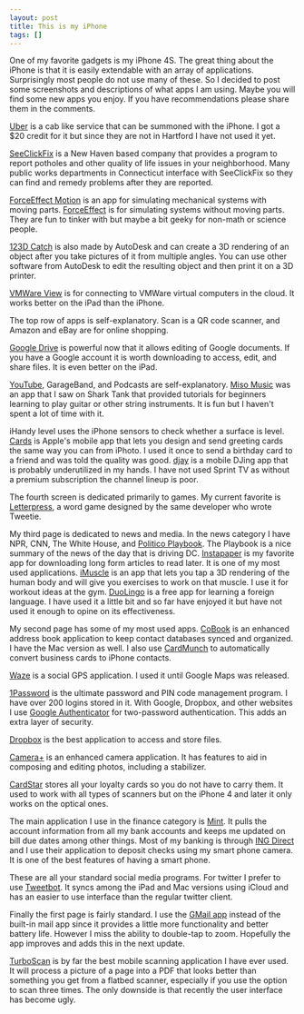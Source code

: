 ```yaml
---
layout: post
title: This is my iPhone
tags: []
---
```

One of my favorite gadgets is my iPhone 4S. The great thing about the iPhone is that it is easily extendable with an array of applications. Surprisingly most people do not use many of these. So I decided to post some screenshots and descriptions of what apps I am using. Maybe you will find some new apps you enjoy. If you have recommendations please share them in the comments.



<a href="https://itunes.apple.com/us/app/uber/id368677368?mt=8">Uber</a> is a cab like service that can be summoned with the iPhone. I got a $20 credit for it but since they are not in Hartford I have not used it yet.

<a href="https://itunes.apple.com/us/app/seeclickfix/id322000552?mt=8">SeeClickFix</a> is a New Haven based company that provides a program to report potholes and other quality of life issues in your neighborhood. Many public works departments in Connecticut interface with SeeClickFix so they can find and remedy problems after they are reported.

<a href="https://itunes.apple.com/us/app/autodesk-forceeffect-motion/id512045820?mt=8">ForceEffect Motion</a> is an app for simulating mechanical systems with moving parts. <a href="https://itunes.apple.com/us/app/autodesk-forceeffect/id476321600?mt=8">ForceEffect</a> is for simulating systems without moving parts. They are fun to tinker with but maybe a bit geeky for non-math or science people.

<a href="https://itunes.apple.com/us/app/123d-catch/id513913018?mt=8">123D Catch</a> is also made by AutoDesk and can create a 3D rendering of an object after you take pictures of it from multiple angles. You can use other software from AutoDesk to edit the resulting object and then print it on a 3D printer.

<a href="https://itunes.apple.com/us/app/vmware-view-client/id417993697?mt=8">VMWare View</a> is for connecting to VMWare virtual computers in the cloud. It works better on the iPad than the iPhone.<!--more-->



The top row of apps is self-explanatory. Scan is a QR code scanner, and Amazon and eBay are for online shopping.

<a href="https://itunes.apple.com/us/app/google-drive/id507874739?mt=8">Google Drive</a> is powerful now that it allows editing of Google documents. If you have a Google account it is worth downloading to access, edit, and share files. It is even better on the iPad.

<a href="https://itunes.apple.com/us/app/youtube/id544007664?mt=8">YouTube</a>, GarageBand, and Podcasts are self-explanatory. <a href="http://www.misomedia.com/apps">Miso Music</a> was an app that I saw on Shark Tank that provided tutorials for beginners learning to play guitar or other string instruments. It is fun but I haven't spent a lot of time with it.

iHandy level uses the iPhone sensors to check whether a surface is level. <a href="https://itunes.apple.com/us/app/cards/id464957209?mt=8">Cards</a> is Apple's mobile app that lets you design and send greeting cards the same way you can from iPhoto. I used it once to send a birthday card to a friend and was told the quality was good. <a href="https://itunes.apple.com/us/app/djay-for-iphone/id424492403?mt=8">djay</a> is a mobile DJing app that is probably underutilized in my hands. I have not used Sprint TV as without a premium subscription the channel lineup is poor.



The fourth screen is dedicated primarily to games. My current favorite is <a href="https://itunes.apple.com/us/app/letterpress-word-game/id526619424?mt=8">Letterpress</a>, a word game designed by the same developer who wrote Tweetie.



My third page is dedicated to news and media. In the news category I have NPR, CNN, The White House, and <a href="https://itunes.apple.com/us/app/politico-playbook/id393035667">Politico Playbook</a>. The Playbook is a nice summary of the news of the day that is driving DC. <a href="https://itunes.apple.com/us/app/instapaper/id288545208?mt=8">Instapaper</a> is my favorite app for downloading long form articles to read later. It is one of my most used applications. <a href="https://itunes.apple.com/us/app/imuscle-iphone-edition/id441743587?mt=8">iMuscle</a> is an app that lets you tap a 3D rendering of the human body and will give you exercises to work on that muscle. I use it for workout ideas at the gym. <a href="https://itunes.apple.com/us/app/duolingo-learn-spanish-french/id570060128?mt=8">DuoLingo</a> is a free app for learning a foreign language. I have used it a little bit and so far have enjoyed it but have not used it enough to opine on its effectiveness.



My second page has some of my most used apps. <a href="https://itunes.apple.com/us/app/cobook-for-iphone/id579616837?mt=8">CoBook</a> is an enhanced address book application to keep contact databases synced and organized. I have the Mac version as well. I also use <a href="https://itunes.apple.com/us/app/cardmunch-business-card-reader/id478351777?mt=8">CardMunch</a> to automatically convert business cards to iPhone contacts.

<a href="https://itunes.apple.com/us/app/waze-social-gps-traffic-gas/id323229106?mt=8">Waze</a> is a social GPS application. I used it until Google Maps was released.

<a href="https://itunes.apple.com/us/app/1password/id568903335?mt=8">1Password</a> is the ultimate password and PIN code management program. I have over 200 logins stored in it. With Google, Dropbox, and other websites I use <a href="https://itunes.apple.com/us/app/google-authenticator/id388497605?mt=8">Google Authenticator</a> for two-password authentication. This adds an extra layer of security.

<a href="https://itunes.apple.com/us/app/dropbox/id327630330?mt=8">Dropbox</a> is the best application to access and store files.

<a href="https://itunes.apple.com/us/app/camera+/id329670577?mt=8">Camera+</a> is an enhanced camera application. It has features to aid in composing and editing photos, including a stabilizer.

<a href="https://itunes.apple.com/us/app/cardstar/id301460311?mt=8">CardStar</a> stores all your loyalty cards so you do not have to carry them. It used to work with all types of scanners but on the iPhone 4 and later it only works on the optical ones.

The main application I use in the finance category is <a href="https://itunes.apple.com/us/app/mint.com-personal-finance/id300238550?mt=8">Mint</a>. It pulls the account information from all my bank accounts and keeps me updated on bill due dates among other things. Most of my banking is through <a href="https://itunes.apple.com/us/app/ing-direct/id329508084?mt=8">ING Direct</a> and I use their application to deposit checks using my smart phone camera. It is one of the best features of having a smart phone.



These are all your standard social media programs. For twitter I prefer to use <a href="https://itunes.apple.com/us/app/tweetbot-for-twitter-iphone/id428851691?mt=8">Tweetbot</a>. It syncs among the iPad and Mac versions using iCloud and has an easier to use interface than the regular twitter client.



Finally the first page is fairly standard. I use the <a href="https://itunes.apple.com/us/app/gmail-email-from-google/id422689480?mt=8">GMail app</a> instead of the built-in mail app since it provides a little more functionality and better battery life. However I miss the ability to double-tap to zoom. Hopefully the app improves and adds this in the next update.

<a href="https://itunes.apple.com/us/app/turboscan-quickly-scan-multipage/id342548956?mt=8">TurboScan</a> is by far the best mobile scanning application I have ever used. It will process a picture of a page into a PDF that looks better than something you get from a flatbed scanner, especially if you use the option to scan three times. The only downside is that recently the user interface has become ugly.
